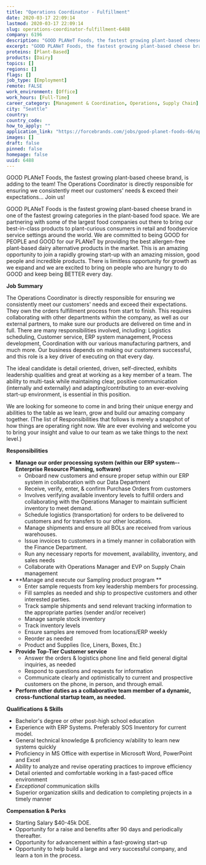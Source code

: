 ```yaml
---
title: "Operations Coordinator - Fulfillment"
date: 2020-03-17 22:09:14
lastmod: 2020-03-17 22:09:14
slug: operations-coordinator-fulfillment-6488
company: 6196
description: "GOOD PLANeT Foods, the fastest growing plant-based cheese brand, is adding to the team! The Operations Coordinator is directly responsible for ensuring we consistently meet our customers’ needs & exceed their expectations... Join us!"
excerpt: "GOOD PLANeT Foods, the fastest growing plant-based cheese brand, is adding to the team! The Operations Coordinator is directly responsible for ensuring we consistently meet our customers’ needs & exceed their expectations... Join us!"
proteins: [Plant-Based]
products: [Dairy]
topics: []
regions: []
flags: []
job_type: [Employment]
remote: FALSE
work_environment: [Office]
work_hours: [Full-Time]
career_category: [Management & Coordination, Operations, Supply Chain]
city: "Seattle"
country: 
country_code: 
how_to_apply: ""
application_link: "https://forcebrands.com/jobs/good-planet-foods-66/operations-coordinator-fulfillment"
images: []
draft: false
pinned: false
homepage: false
uuid: 6488
---
```

GOOD PLANeT Foods, the fastest growing plant-based cheese brand, is
adding to the team! The Operations Coordinator is directly responsible
for ensuring we consistently meet our customers' needs & exceed their
expectations\... Join us!

GOOD PLANeT Foods is the fastest growing plant-based cheese brand in one
of the fastest growing categories in the plant-based food space. We are
partnering with some of the largest food companies out there to bring
our best-in-class products to plant-curious consumers in retail and
foodservice service settings around the world. We are committed to being
GOOD for PEOPLE and GOOD for our PLANeT by providing the best
allergen-free plant-based dairy alternative products in the market. This
is an amazing opportunity to join a rapidly growing start-up with an
amazing mission, good people and incredible products. There is limitless
opportunity for growth as we expand and we are excited to bring on
people who are hungry to do GOOD and keep being BETTER every day. 

**Job Summary**

The Operations Coordinator is directly responsible for ensuring we
consistently meet our customers' needs and exceed their expectations.
They own the orders fulfillment process from start to finish. This
requires collaborating with other departments within the company, as
well as our external partners, to make sure our products are delivered
on time and in full. There are many responsibilities involved,
including: Logistics scheduling, Customer service, ERP system
management, Process development, Coordination with our various
manufacturing partners, and much more. Our business depends on making
our customers successful, and this role is a key driver of executing on
that every day.

The ideal candidate is detail oriented, driven, self-directed, exhibits
leadership qualities and great at working as a key member of a team. The
ability to multi-task while maintaining clear, positive communication
(internally and externally) and adapting/contributing to an
ever-evolving start-up environment, is essential in this position. 

We are looking for someone to come in and bring their unique energy and
abilities to the table as we learn, grow and build our amazing company
together. (The list of Responsibilities that follows is merely a
snapshot of how things are operating right now. We are ever evolving and
welcome you to bring your insight and value to our team as we take
things to the next level.)

**Responsibilities**

-   **Manage our order processing system (within our ERP system--
    Enterprise Resource Planning, software)**
    -   Onboard new customers and ensure proper setup within our ERP
        system in collaboration with our Data Department
    -   Receive, verify, enter, & confirm Purchase Orders from customers
    -   Involves verifying available inventory levels to fulfill orders
        and collaborating with the Operations Manager to maintain
        sufficient inventory to meet demand.
    -   Schedule logistics (transportation) for orders to be delivered
        to customers and for transfers to our other locations.
    -   Manage shipments and ensure all BOLs are received from various
        warehouses.
    -   Issue invoices to customers in a timely manner in collaboration
        with the Finance Department.
    -   Run any necessary reports for movement, availability, inventory,
        and sales needs
    -   Collaborate with Operations Manager and EVP on Supply Chain
        management
-   **Manage and execute our Sampling product program **
    -   Enter sample requests from key leadership members for
        processing.
    -   Fill samples as needed and ship to prospective customers and
        other interested parties. 
    -   Track sample shipments and send relevant tracking information to
        the appropriate parties (sender and/or receiver)
    -   Manage sample stock inventory
    -   Track inventory levels 
    -   Ensure samples are removed from locations/ERP weekly
    -   Reorder as needed
    -   Product and Supplies (Ice, Liners, Boxes, Etc.)
-   **Provide Top-Tier Customer service**
    -   Answer the orders & logistics phone line and field general
        digital inquiries, as needed
    -   Respond to questions and requests for information
    -   Communicate clearly and optimistically to current and
        prospective customers on the phone, in person, and through
        email. 
-   **Perform other duties as a collaborative team member of a dynamic,
    cross-functional startup team, as needed.**

**Qualifications & Skills**

-   Bachelor's degree or other post-high school education
-   Experience with ERP Systems. Preferably SOS Inventory for current
    model.
-   General technical knowledge & proficiency w/ability to learn new
    systems quickly
-   Proficiency in MS Office with expertise in Microsoft Word,
    PowerPoint and Excel
-   Ability to analyze and revise operating practices to improve
    efficiency
-   Detail oriented and comfortable working in a fast-paced office
    environment
-   *Exceptional* communication skills
-   Superior organization skills and dedication to completing projects
    in a timely manner

**Compensation & Perks**

-   Starting Salary \$40-45k DOE. 
-   Opportunity for a raise and benefits after 90 days and periodically
    thereafter.
-   Opportunity for advancement within a fast-growing start-up
-   Opportunity to help build a large and very successful company, and
    learn a ton in the process.
